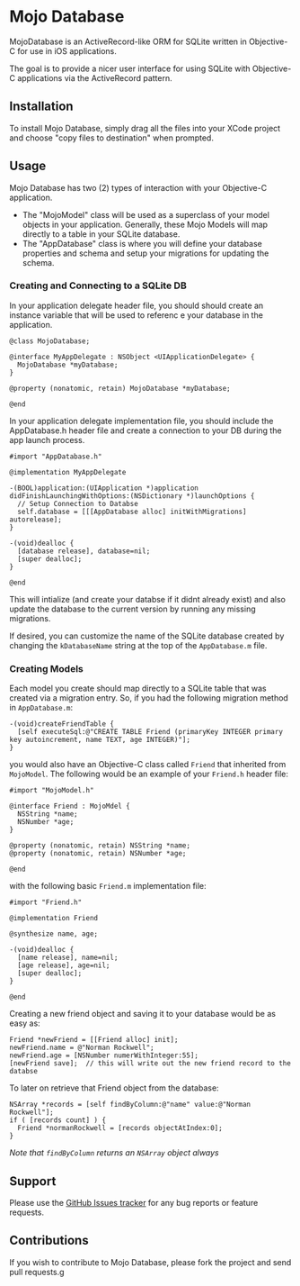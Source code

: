 # Mojo Database

MojoDatabase is an ActiveRecord-like ORM for SQLite written in Objective-C for use in iOS applications.

The goal is to provide a nicer user interface for using SQLite with Objective-C applications via the ActiveRecord pattern.

## Installation

To install Mojo Database, simply drag all the files into your XCode project and choose "copy files to destination" when prompted.

## Usage

Mojo Database has two (2) types of interaction with your Objective-C application.  

* The "MojoModel" class will be used as a superclass of your model objects in your application.  Generally, these Mojo Models will map directly to a table in your SQLite database.
* The "AppDatabase" class is where you will define your database properties and schema and setup your migrations for updating the schema.

### Creating and Connecting to a SQLite DB

In your application delegate header file, you should should create an instance variable that will be used to referenc
e your database in the application.

    @class MojoDatabase;
    
    @interface MyAppDelegate : NSObject <UIApplicationDelegate> {
      MojoDatabase *myDatabase;
    }
    
    @property (nonatomic, retain) MojoDatabase *myDatabase;
    
    @end
    
In your application delegate implementation file, you should include the AppDatabase.h header file and create a connection to your DB during the app launch process.

    #import "AppDatabase.h"
    
    @implementation MyAppDelegate
    
    -(BOOL)application:(UIApplication *)application didFinishLaunchingWithOptions:(NSDictionary *)launchOptions {
      // Setup Connection to Databse
      self.database = [[[AppDatabase alloc] initWithMigrations] autorelease];
    }
    
    -(void)dealloc {
      [database release], database=nil;
      [super dealloc];
    }
    
    @end
    
This will intialize (and create your databse if it didnt already exist) and also update the database to the current version by running any missing migrations.

If desired, you can customize the name of the SQLite database created by changing the `kDatabaseName` string at the top of the `AppDatabase.m` file.

### Creating Models

Each model you create should map directly to a SQLite table that was created via a migration entry.  So, if you had the following migration method in `AppDatabase.m`:

    -(void)createFriendTable {
      [self executeSql:@"CREATE TABLE Friend (primaryKey INTEGER primary key autoincrement, name TEXT, age INTEGER)"];
    }
    
you would also have an Objective-C class called `Friend` that inherited from `MojoModel`.  The following would be an example of your `Friend.h` header file:

    #import "MojoModel.h"
    
    @interface Friend : MojoMdel {
      NSString *name;
      NSNumber *age;
    }
    
    @property (nonatomic, retain) NSString *name;
    @property (nonatomic, retain) NSNumber *age;
    
    @end
    
with the following basic `Friend.m` implementation file:

    #import "Friend.h"
    
    @implementation Friend

    @synthesize name, age;
    
    -(void)dealloc {
      [name release], name=nil;
      [age release], age=nil;
      [super dealloc];
    }
    
    @end
    
Creating a new friend object and saving it to your database would be as easy as:

    Friend *newFriend = [[Friend alloc] init];
    newFriend.name = @"Norman Rockwell";
    newFriend.age = [NSNumber numerWithInteger:55];
    [newFriend save];  // this will write out the new friend record to the databse
    
To later on retrieve that Friend object from the database:

    NSArray *records = [self findByColumn:@"name" value:@"Norman Rockwell"];
    if ( [records count] ) {
      Friend *normanRockwell = [records objectAtIndex:0];
    }
    
_Note that `findByColumn` returns an `NSArray` object always_

## Support

Please use the [GitHub Issues tracker](https://github.com/cpjolicoeur/mojo-database/issues) for any bug reports or feature requests.

## Contributions

If you wish to contribute to Mojo Database, please fork the project and send pull requests.g